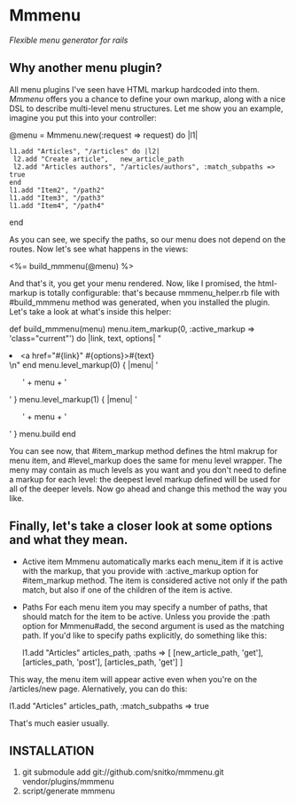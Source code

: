 Mmmenu
======

*Flexible menu generator for rails*

Why another menu plugin?
------------------------
All menu plugins I've seen have HTML markup hardcoded into them.
*Mmmenu* offers you a chance to define your own markup, along with
a nice DSL to describe multi-level menu structures. Let me show you an example,
imagine you put this into your controller:

  @menu = Mmmenu.new(:request => request) do |l1|

    l1.add "Articles", "/articles" do |l2|
     l2.add "Create article",   new_article_path
     l2.add "Articles authors", "/articles/authors", :match_subpaths => true
    end
    l1.add "Item2", "/path2"
    l1.add "Item3", "/path3"
    l1.add "Item4", "/path4"

  end 

As you can see, we specify the paths, so our menu does not depend on the routes.
Now let's see what happens in the views:

  <%= build_mmmenu(@menu) %>

And that's it, you get your menu rendered. Now, like I promised, the html-markup is totally
configurable: that's because mmmenu_helper.rb file with #build_mmmenu method was generated,
when you installed the plugin. Let's take a look at what's inside this helper:

  def build_mmmenu(menu)
    menu.item_markup(0, :active_markup => 'class="current"') do
      |link, text, options| "<li><a href=\"#{link}\" #{options}>#{text}</a></li>\n"
    end
    menu.level_markup(0) { |menu| '<ul class="menu">' + menu + '</ul>' }
    menu.level_markup(1) { |menu| '<ul class="submenu">' + menu + '</ul>' }
    menu.build
  end

You can see now, that #item_markup method defines the html makrup for menu item,
and #level_markup does the same for menu level wrapper. The meny may contain as much levels
as you want and you don't need to define a markup for each level: the deepest level markup
defined will be used for all of the deeper levels. Now go ahead and change this method the way you like.

Finally, let's take a closer look at some options and what they mean.
---------------------------------------------------------------------
* Active item
Mmmenu automatically marks each menu_item if it is active with the markup, that you provide with
:active_markup option for #item_markup method. The item is considered active not only if the path
match, but also if one of the children of the item is active.

* Paths
For each menu item you may specify a number of paths, that should match for the item to be active.
Unless you provide the :path option for Mmmenu#add, the second argument is used as the matching path.
If you'd like to specify paths explicitly, do something like this:

  l1.add "Articles" articles_path, :paths => [
    [new_article_path, 'get'],
    [articles_path, 'post'],
    [articles_path, 'get']
  ]

This way, the menu item will appear active even when you're on the /articles/new page.
Alernatively, you can do this:

  l1.add "Articles" articles_path, :match_subpaths => true

That's much easier usually.


INSTALLATION
------------

1. git submodule add git://github.com/snitko/mmmenu.git vendor/plugins/mmmenu
2. script/generate mmmenu
